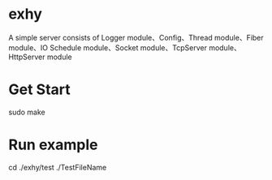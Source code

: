# exhy
A simple server consists of Logger module、Config、Thread module、Fiber module、IO Schedule module、Socket module、TcpServer module、HttpServer module
# Get Start
sudo make
# Run example
cd ./exhy/test
./TestFileName
